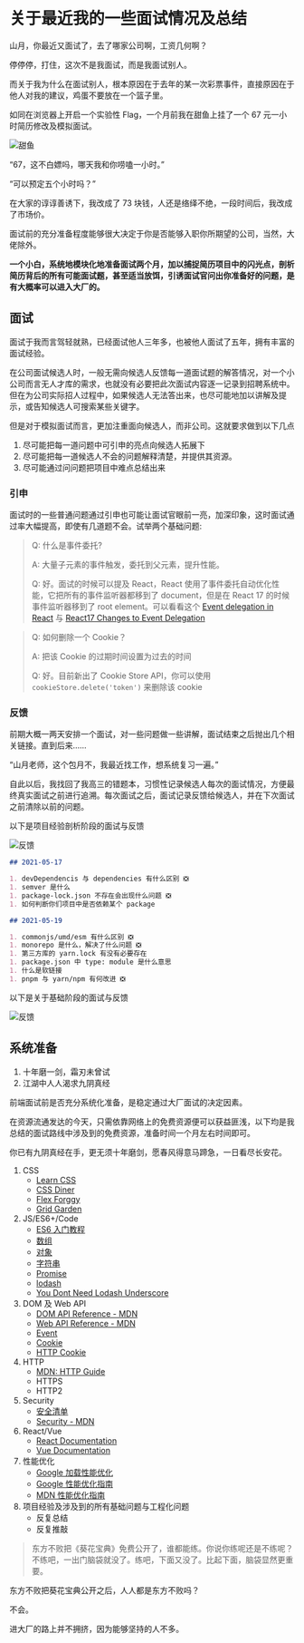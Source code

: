 # 关于最近我的一些面试情况及总结

山月，你最近又面试了，去了哪家公司啊，工资几何啊？

停停停，打住，这次不是我面试，而是我面试别人。

而关于我为什么在面试别人，根本原因在于去年的某一次彩票事件，直接原因在于他人对我的建议，鸡蛋不要放在一个篮子里。

如同在浏览器上开启一个实验性 Flag，一个月前我在甜鱼上挂了一个 67 元一小时简历修改及模拟面试。

![甜鱼](./assets/xianyu.jpg)

“67，这不白嫖吗，哪天我和你唠嗑一小时。”

“可以预定五个小时吗？”

在大家的谆谆善诱下，我改成了 73 块钱，人还是络绎不绝，一段时间后，我改成了市场价。

面试前的充分准备程度能够很大决定于你是否能够入职你所期望的公司，当然，大佬除外。

**一个小白，系统地模块化地准备面试两个月，加以捕捉简历项目中的闪光点，剖析简历背后的所有可能面试题，甚至适当放饵，引诱面试官问出你准备好的问题，是有大概率可以进入大厂的。**

## 面试

面试于我而言驾轻就熟，已经面试他人三年多，也被他人面试了五年，拥有丰富的面试经验。

在公司面试候选人时，一般无需向候选人反馈每一道面试题的解答情况，对一个小公司而言无人才库的需求，也就没有必要把此次面试内容逐一记录到招聘系统中。但在为公司实际招人过程中，如果候选人无法答出来，也尽可能地加以讲解及提示，或告知候选人可搜索某些关键字。

但是对于模拟面试而言，更加注重面向候选人，而非公司。这就要求做到以下几点

1. 尽可能把每一道问题中可引申的亮点向候选人拓展下
1. 尽可能把每一道候选人不会的问题解释清楚，并提供其资源。
1. 尽可能通过问问题把项目中难点总结出来

### 引申

面试时的一些普通问题通过引申也可能让面试官眼前一亮，加深印象，这时面试通过率大幅提高，即使有几道题不会。试举两个基础问题:

> Q: 什么是事件委托?
>
> A: 大量子元素的事件触发，委托到父元素，提升性能。
> 
> Q: 好。面试的时候可以提及 React，React 使用了事件委托自动优化性能，它把所有的事件监听器都移到了 document，但是在 React 17 的时候事件监听器移到了 root element。可以看看这个 [Event delegation in React](https://github.com/facebook/react/issues/13635) 与 [React17 Changes to Event Delegation](https://reactjs.org/blog/2020/10/20/react-v17.html#changes-to-event-delegation)

> Q: 如何删除一个 Cookie？
> 
> A: 把该 Cookie 的过期时间设置为过去的时间
> 
> Q: 好。目前新出了 Cookie Store API，你可以使用 `cookieStore.delete('token')` 来删除该 cookie

### 反馈

前期大概一两天安排一个面试，对一些问题做一些讲解，面试结束之后抛出几个相关链接。直到后来……

“山月老师，这个包月不，我最近找工作，想系统复习一遍。” 

自此以后，我找回了我高三的错题本，习惯性记录候选人每次的面试情况，方便最终真实面试之前进行追溯。每次面试之后，面试记录反馈给候选人，并在下次面试之前清除以前的问题。

以下是项目经验剖析阶段的面试与反馈

![反馈](./assets/feedback2.png)

``` md
## 2021-05-17

1. devDependencis 与 dependencies 有什么区别 ❎
1. semver 是什么
1. package-lock.json 不存在会出现什么问题 ❎
1. 如何判断你们项目中是否依赖某个 package

## 2021-05-19

1. commonjs/umd/esm 有什么区别 ❎
1. monorepo 是什么，解决了什么问题 ❎
1. 第三方库的 yarn.lock 有没有必要存在
1. package.json 中 type: module 是什么意思
1. 什么是软链接
1. pnpm 与 yarn/npm 有何改进 ❎
```

以下是关于基础阶段的面试与反馈

![反馈](./assets/feedback.png)

## 系统准备

1. 十年磨一剑，霜刃未曾试
1. 江湖中人人渴求九阴真经

前端面试前是否充分系统化准备，是稳定通过大厂面试的决定因素。

在资源流通发达的今天，只需依靠网络上的免费资源便可以获益匪浅，以下均是我总结的面试路线中涉及到的免费资源，准备时间一个月左右时间即可。

你已有九阴真经在手，更无须十年磨剑，愿春风得意马蹄急，一日看尽长安花。

1. CSS
    + [Learn CSS](https://web.dev/learn/css/)
    + [CSS Diner](https://flukeout.github.io/)
    + [Flex Forggy](https://flexboxfroggy.com/)
    + [Grid Garden](https://cssgridgarden.com/)
1. JS/ES6+/Code
    + [ES6 入门教程](https://es6.ruanyifeng.com/)
    + [数组](https://developer.mozilla.org/zh-CN/docs/Web/JavaScript/Reference/Global_Objects/Array)
    + [对象](https://developer.mozilla.org/zh-CN/docs/Web/JavaScript/Reference/Global_Objects/Object)
    + [字符串](https://developer.mozilla.org/zh-CN/docs/Web/JavaScript/Reference/Global_Objects/String)
    + [Promise](https://developer.mozilla.org/zh-CN/docs/Web/JavaScript/Reference/Global_Objects/Promise)
    + [lodash](https://lodash.com/docs/4.17.15)
    + [You Dont Need Lodash Underscore](https://github.com/you-dont-need/You-Dont-Need-Lodash-Underscore)
1. DOM 及 Web API
    + [DOM API Reference - MDN](https://developer.mozilla.org/en-US/docs/Web/API/Document_Object_Model)
    + [Web API Reference - MDN](https://developer.mozilla.org/en-US/docs/Web/API)
    + [Event](https://developer.mozilla.org/zh-CN/docs/Learn/JavaScript/Building_blocks/Events)
    + [Cookie](https://developer.mozilla.org/en-US/docs/Web/API/Document/cookie)
    + [HTTP Cookie](https://developer.mozilla.org/zh-CN/docs/Web/HTTP/Cookies)
1. HTTP
    + [MDN: HTTP Guide](https://developer.mozilla.org/zh-CN/docs/Web/HTTP)
    + HTTPS
    + HTTP2
1. Security
    + [安全清单](https://cheatsheetseries.owasp.org/cheatsheets/AJAX_Security_Cheat_Sheet.html)
    + [Security - MDN](https://developer.mozilla.org/en-US/docs/Web/Security)
1. React/Vue
    + [React Documentation](https://reactjs.org)
    + [Vue Documentation](https://vuejs.org/)
1. 性能优化
    + [Google 加载性能优化](https://web.dev/fast/)
    + [Google 性能优化指南](https://developers.google.com/web/fundamentals/performance/get-started)
    + [MDN 性能优化指南](https://developer.mozilla.org/en-US/docs/Web/Performance)
1. 项目经验及涉及到的所有基础问题与工程化问题
    + 反复总结
    + 反复推敲

> 东方不败把《葵花宝典》免费公开了，谁都能练。你说你练呢还是不练呢？不练吧，一出门脑袋就没了。练吧，下面又没了。比起下面，脑袋显然更重要。

东方不败把葵花宝典公开之后，人人都是东方不败吗？

不会。

进大厂的路上并不拥挤，因为能够坚持的人不多。
